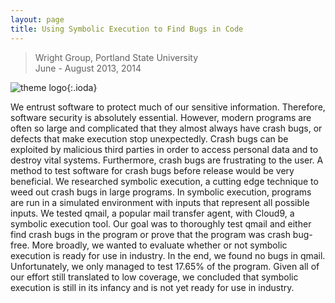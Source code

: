 ```yaml
---
layout: page
title: Using Symbolic Execution to Find Bugs in Code
---
```


> Wright Group, Portland State University  
> June - August 2013, 2014

![theme logo](breqm_scheme.png){:.ioda}


We entrust software to protect much of our sensitive information. Therefore, software security is absolutely essential. However, modern programs are often so large and complicated that they almost always have crash bugs, or defects that make execution stop unexpectedly. Crash bugs can be exploited by malicious third parties in order to access personal data and to destroy vital systems. Furthermore, crash bugs are frustrating to the user. A method to test software for crash bugs before release would be very beneficial. We researched symbolic execution, a cutting edge technique to weed out crash bugs in large programs. In symbolic execution, programs are run in a simulated environment with inputs that represent all possible inputs. We tested qmail, a popular mail transfer agent, with Cloud9, a symbolic execution tool. Our goal was to thoroughly test qmail and either find crash bugs in the program or prove that the program was crash bug-free. More broadly, we wanted to evaluate whether or not symbolic execution is ready for use in industry. In the end, we found no bugs in qmail. Unfortunately, we only managed to test 17.65% of the program. Given all of our effort still translated to low coverage, we concluded that symbolic execution is still in its infancy and is not yet ready for use in industry.
